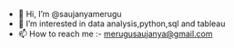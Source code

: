 - 👋 Hi, I’m @saujanyamerugu
- 👀 I’m interested in data analysis,python,sql and tableau
- 📫 How to reach me :- merugusaujanya@gmail.com


<!---
saujanyamerugu/saujanyamerugu is a ✨ special ✨ repository because its `README.md` (this file) appears on your GitHub profile.
You can click the Preview link to take a look at your changes.
--->
